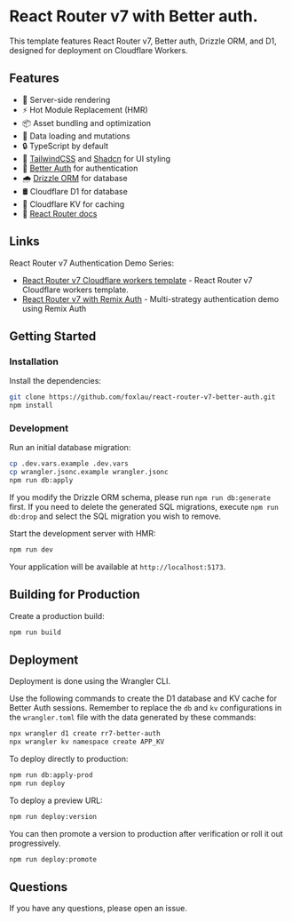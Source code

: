 # React Router v7 with Better auth.

This template features React Router v7, Better auth, Drizzle ORM, and D1, designed for deployment on Cloudflare Workers.

## Features

- 🚀 Server-side rendering
- ⚡️ Hot Module Replacement (HMR)
- 📦 Asset bundling and optimization
- 🔄 Data loading and mutations
- 🔒 TypeScript by default
- 🎉 [TailwindCSS](https://tailwindcss.com/) and [Shadcn](https://ui.shadcn.com/) for UI styling
- 🔑 [Better Auth](https://better-auth.com/) for authentication
- 🌧️ [Drizzle ORM](https://orm.drizzle.team/) for database
- 🛢️ Cloudflare D1 for database
- 📁 Cloudflare KV for caching
- 📖 [React Router docs](https://reactrouter.com/)

## Links

React Router v7 Authentication Demo Series:
- [React Router v7 Cloudflare workers template](https://github.com/foxlau/react-router-v7-cloudflare-workers) - React Router v7 Cloudflare workers template.
- [React Router v7 with Remix Auth](https://github.com/foxlau/react-router-v7-remix-auth) - Multi-strategy authentication demo using Remix Auth

## Getting Started

### Installation

Install the dependencies:

```bash
git clone https://github.com/foxlau/react-router-v7-better-auth.git
npm install
```

### Development

Run an initial database migration:

```bash
cp .dev.vars.example .dev.vars
cp wrangler.jsonc.example wrangler.jsonc
npm run db:apply
```

If you modify the Drizzle ORM schema, please run `npm run db:generate` first. If you need to delete the generated SQL migrations, execute `npm run db:drop` and select the SQL migration you wish to remove.

Start the development server with HMR:

```bash
npm run dev
```

Your application will be available at `http://localhost:5173`.

## Building for Production

Create a production build:

```bash
npm run build
```

## Deployment

Deployment is done using the Wrangler CLI.

Use the following commands to create the D1 database and KV cache for Better Auth sessions. Remember to replace the `db` and `kv` configurations in the `wrangler.toml` file with the data generated by these commands:

```bash
npx wrangler d1 create rr7-better-auth
npx wrangler kv namespace create APP_KV
```

To deploy directly to production:

```sh
npm run db:apply-prod
npm run deploy
```

To deploy a preview URL:

```sh
npm run deploy:version
```

You can then promote a version to production after verification or roll it out progressively.

```sh
npm run deploy:promote
```

## Questions

If you have any questions, please open an issue.
